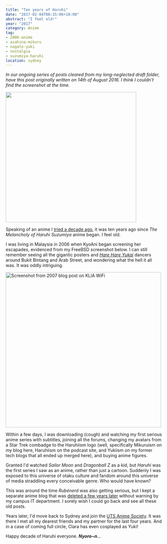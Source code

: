 ```yaml
---
title: "Ten years of Haruhi"
date: "2017-02-04T08:35:06+10:00"
abstract: "I feel old!"
year: "2017"
category: Anime
tag:
- 2006-anime
- asahina-mikuru
- nagato-yuki
- nostalgia
- suzumiya-haruhi
location: sydney
---
```

<p style="font-style:italic">In our ongoing series of posts cleared from my long-neglected draft folder, have this post originally written on 14th of August 2016. I think I couldn't find the screenshot at the time.</p>

<p><img src="https://rubenerd.com/files/2016/haruhi-ten-years.jpg" srcset="https://rubenerd.com/files/2016/haruhi-ten-years.jpg 1x, https://rubenerd.com/files/2016/haruhi-ten-years@2x.jpg 2x" alt="" style="width:420px" /></p>

Speaking of an anime I [tried a decade ago], it was ten years ago since *The Melancholy of Haruhi Suzumiya* anime began. I feel old.

I was living in Malaysia in 2006 when KyoAni began screening her escapades, evidenced from my FreeBSD screenshot below. I can still remember seeing all the gigantic posters and *[Hare Hare Yukai]* dancers around Bukit Bintang and Arab Street, and wondering what the hell it all was. It was oddly intriguing.

<p><a href="https://rubenerd.com/kuala-lumpur-international-airport-wifi-is-sweet/"><img src="https://rubenerd.com/files/2016/from2007_screenie.klia_freebsd.png" srcset="https://rubenerd.com/files/2016/from2007_screenie.klia_freebsd.png 1x, https://rubenerd.com/files/2016/from2007_screenie.klia_freebsd@2x.png 2x" alt="Screenshot from 2007 blog post on KLIA WiFi" style="width:500px" /></a></p>

Within a few days, I was downloading (cough) and watching my first serious anime series with subtitles, joining all the forums, changing my avatars from a Star Trek combadge to the Haruhiism logo (well, specifically Mikuruism on my blog here, Haruhiism on the podcast site, and Yukiism on my former tech blogs that all ended up merged here), and buying anime figures.

Granted I'd watched *Sailor Moon* and *Dragonball Z* as a kid, but *Haruhi* was the first series I saw as an anime, rather than just a cartoon. Suddenly I was exposed to this universe of otaku culture and fandom around this universe of media straddling every conceivable genre. Who would have known? 

This was around the time *Rubénerd* was also getting serious, but I kept a separate anime blog that was [deleted a few years later] without warning by my campus IT department. I sorely wish I could go back and see all these old posts.

Years later, I'd move back to Sydney and join the [UTS Anime Society]. It was there I met all my dearest friends and my partner for the last four years. And in a case of coming full circle, Clara has even cosplayed as Yuki!

Happy decade of Haruhi everyone. ***Nyoro~n***...

[tried a decade ago]: https://rubenerd.com/fate-stay-night-unlimited-blade-works/
[Hare Hare Yukai]: https://en.wikipedia.org/wiki/Hare_Hare_Yukaid
[deleted a few years later]: https://rubenerd.com/anime-restarting/
[UTS Anime Society]: http://utsanime.net/

